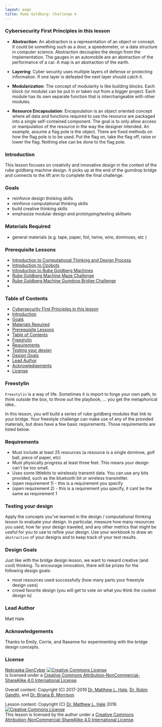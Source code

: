 ```yaml
---
layout: page
title: Rube Goldburg: Challenge 4
---
```

### Cybersecurity First Principles in this lesson
* __Abstraction__: An abstraction is a representation of an object or concept. It could be something such as a door, a speedometer, or a data structure in computer science. Abstraction decouples the design from the implementation. The gauges in an automobile are an abstraction of the performance of a car. A map is an abstraction of the earth.

* __Layering__: Cyber security uses multiple layers of defense or protecting information. If one layer is defeated the next layer should catch it.

* __Modularization__: The concept of modularity is like building blocks. Each block (or module) can be put in or taken out from a bigger project. Each module has its own separate function that is interchangeable with other modules.

* __Resource Encapsulation__: Encapsulation is an object oriented concept where all data and functions required to use the resource are packaged into a single self-contained component. The goal is to only allow access or manipulation of the resource in the way the designer intended. An example, assume a flag pole is the object. There are fixed methods on how the flag pole is to be used. Put the flag on, take the flag off, raise or lower the flag. Nothing else can be done to the flag pole.

### Introduction
This lesson focuses on creativity and innovative design in the context of the rube goldberg machine design. It picks up at the end of the gumdrop bridge and connects to the lift arm to complete the final challenge. 

### Goals
* reinforce design thinking skills 
* reinforce computational thinking skills 
* build creative thinking skills 
* emphasize modular design and prototyping/testing skillsets 

### Materials Required
* general materials (e.g. tape, paper, foil, twine, wire, dominoes, etc )

### Prerequisite Lessons
* [Introduction to Computational Thinking and Design Process](../introduction_to_computational_thinking_and_design_process/README.md)
* [Introduction to Ozobots](../intro_to_components_with_ozobots/README.md)
* [Introduction to Rube Goldberg Machines](../rube_goldberg_introduction/README.md)
* [Rube Goldberg Machine Maze Challenge](../rube_goldberg_maze_challenge/README.md)
* [Rube Goldberg Machine Gumdrop Bridge Challenge](../rube_goldberg_gumdrop_bridge_challenge/README.md)
* 
### Table of Contents
<!-- TOC -->

- [Cybersecurity First Principles in this lesson](#cybersecurity-first-principles-in-this-lesson)
- [Introduction](#introduction)
- [Goals](#goals)
- [Materials Required](#materials-required)
- [Prerequisite Lessons](#prerequisite-lessons)
- [Table of Contents](#table-of-contents)
- [Freestylin](#freestylin)
- [Requirements](#requirements)
- [Testing your design](#testing-your-design)
- [Design Goals](#design-goals)
- [Lead Author](#lead-author)
- [Acknowledgements](#acknowledgements)
- [License](#license)

<!-- /TOC -->
### Freestylin
`Freestylin` is a way of life. Sometimes it is import to forge your own path, to think outside the box, to throw out the playbook, ... you get the metaphorical idea..

In this lesson, you will build a series of rube goldberg modules that link to your bridge. Your freestyle challenge can make use of any of the provided materials, but does have a few basic requirements. Those requirements are listed below.

### Requirements 
* Must include at least 25 resources (a resource is a single dominoe, golf ball, piece of paper, etc)
* Must physically progress at least three feet. This means your design can't be too small. 
* Uses some littlebits to wirelessly transmit data. You can use any bits provided, such as the bluetooth bit or wireless transmitter.
* (open requirement 1) - this is a requirement you specify 
* (open requirement 2) - this is a requirement you specify, it cant be the same as requirement 1

### Testing your design 
Apply the concepts you've learned in the design / computational thinking lesson to evaluate your design. In particular, measure how many resources you used, how far your design traveled, and any other metrics that might be useful for you to use to refine your design. Use your workbook to draw an `abstraction` of your designs and to keep track of your test results. 

### Design Goals 
Just like with the bridge design lesson, we want to reward creative (and cool) thinking. To encourage innovation, there will be prizes for the following design goals:

* most resources used successfully (how many parts your freestyle design uses)
* crowd favorite design (you will get to vote on what you think the coolest design is)

### Lead Author
Matt Hale 

### Acknowledgements
Thanks to Emily, Corrie, and Raeanne for experimenting with the bridge design concepts. 

### License
[Nebraska GenCyber](https://www.nebraskagencyber.com) <a rel="license" href="http://creativecommons.org/licenses/by-nc-sa/4.0/"><img alt="Creative Commons License" style="border-width:0" src="https://i.creativecommons.org/l/by-nc-sa/4.0/88x31.png" /></a><br /> is licensed under a <a rel="license" href="http://creativecommons.org/licenses/by-nc-sa/4.0/">Creative Commons Attribution-NonCommercial-ShareAlike 4.0 International License</a>.

Overall content: Copyright (C) 2017-2019  [Dr. Matthew L. Hale](http://faculty.ist.unomaha.edu/mhale/), [Dr. Robin Gandhi](http://faculty.ist.unomaha.edu/rgandhi/), and [Dr. Briana B. Morrison](http://www.brianamorrison.net).

Lesson content: Copyright (C) [Dr. Matthew L. Hale](http://faculty.ist.unomaha.edu/mhale/) 2019.  
<a rel="license" href="http://creativecommons.org/licenses/by-nc-sa/4.0/"><img alt="Creative Commons License" style="border-width:0" src="https://i.creativecommons.org/l/by-nc-sa/4.0/88x31.png" /></a><br /><span xmlns:dct="http://purl.org/dc/terms/" property="dct:title">This lesson</span> is licensed by the author under a <a rel="license" href="http://creativecommons.org/licenses/by-nc-sa/4.0/">Creative Commons Attribution-NonCommercial-ShareAlike 4.0 International License</a>.
